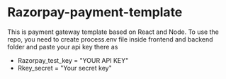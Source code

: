 # Razorpay-payment-template
This is payment gateway template based on React and Node.
To use the repo, you need to create process.env file inside frontend and backend folder and paste your api key there as 
- Razorpay_test_key = "YOUR API KEY"
- Rkey_secret = "Your secret key"

